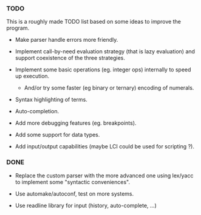 ### TODO

This is a roughly made TODO list based on some ideas to improve the program.

- Make parser handle errors more friendly.

- Implement call-by-need evaluation strategy (that is lazy evaluation) and support
  coexistence of the three strategies.

- Implement some basic operations (eg. integer ops) internally to speed up execution.
  - And/or try some faster (eg binary or ternary) encoding of numerals.

- Syntax highlighting of terms.

- Auto-completion.

- Add more debugging features (eg. breakpoints).
	
- Add some support for data types.

- Add input/output capabilities (maybe LCI could be used for scripting ?).

### DONE

- Replace the custom parser with the more advanced one using lex/yacc to
  implement some "syntactic conveniences".
  
- Use automake/autoconf, test on more systems.

- Use readline library for input (history, auto-complete, ...)
